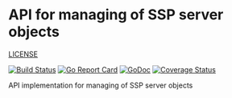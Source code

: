 # API for managing of SSP server objects

[LICENSE](LICENSE)

[![Build Status](https://github.com/sspserver/api/workflows/Tests/badge.svg)](https://github.com/sspserver/api/actions?workflow=Tests)
[![Go Report Card](https://goreportcard.com/badge/github.com/sspserver/api)](https://goreportcard.com/report/github.com/sspserver/api)
[![GoDoc](https://godoc.org/github.com/sspserver/api?status.svg)](https://godoc.org/github.com/sspserver/api)
[![Coverage Status](https://coveralls.io/repos/github/sspserver/sspserver/badge.svg)](https://coveralls.io/github/sspserver/sspserver)

API implementation for managing of SSP server objects
